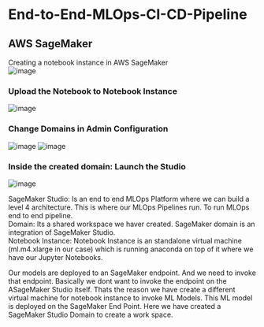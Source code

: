 # End-to-End-MLOps-CI-CD-Pipeline

## AWS SageMaker
Creating a notebook instance in AWS SageMaker </br>
![image](https://github.com/srsapireddy/End-to-End-MLOps-CI-CD-Pipeline/assets/32967087/5c06d7cb-4f3e-4506-88f3-18029f04fcb9)

### Upload the Notebook to Notebook Instance
![image](https://github.com/srsapireddy/End-to-End-MLOps-CI-CD-Pipeline/assets/32967087/78683c43-422e-47fc-aa1a-d4a6d152a88e)


### Change Domains in Admin Configuration
![image](https://github.com/srsapireddy/End-to-End-MLOps-CI-CD-Pipeline/assets/32967087/f87c68ed-90c4-491c-b121-967bdc07ce95)
![image](https://github.com/srsapireddy/End-to-End-MLOps-CI-CD-Pipeline/assets/32967087/a5f79bdf-9a08-4617-b8ce-645144627fe1)

### Inside the created domain: Launch the Studio
![image](https://github.com/srsapireddy/End-to-End-MLOps-CI-CD-Pipeline/assets/32967087/80b52c25-6ab6-46c4-a7c8-97534486ec1d)

SageMaker Studio: Is an end to end MLOps Platform where we can build a level 4 architecture. This is where our MLOps Pipelines run. To run MLOps end to end pipeline. </br>
Domain: Its a shared workspace we haver created. SageMaker domain is an integration of SageMaker Studio. </br>
Notebook Instance: Notebook Instance is an standalone virtual machine (ml.m4.xlarge in our case) which is running anaconda on top of it where we have our Jupyter Notebooks. </br>

Our models are deployed to an SageMaker endpoint. And we need to invoke that endpoint. Basically we dont want to invoke the endpoint on the ASageMaker Studio itself. Thats the reason we have create a different virtual machine for notebook instance to invoke ML Models. This ML model is deployed on the SageMaker End Point.
Here we have created a SageMaker Studio Domain to create a work space.
